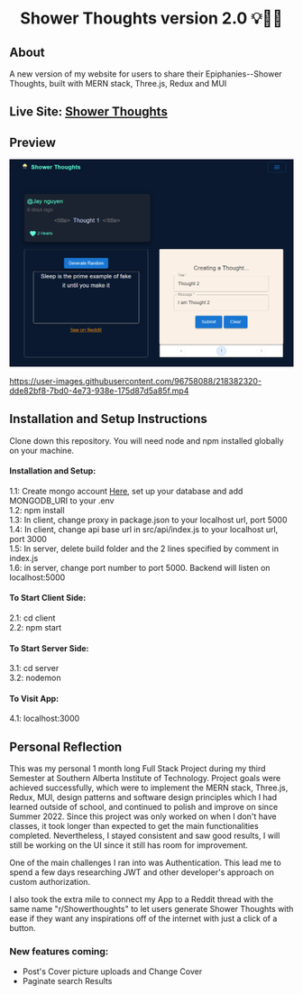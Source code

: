 <h1 align="center">Shower Thoughts version 2.0 💡👨‍💻</h1>
<h2>About</h2>
<p>A new version of my website for users to share their Epiphanies--Shower Thoughts, built with MERN stack, Three.js, Redux and MUI</p>

<h2>Live Site: 
<a title="go to site" href="https://shower-thoughts-api.onrender.com/">Shower Thoughts</a>
</h2>
<h2>Preview</h2>
<img src="./client/src/assets/projectss_2.png" alt="preview screenshot"></img>

https://user-images.githubusercontent.com/96758088/218382320-dde82bf8-7bd0-4e73-938e-175d87d5a85f.mp4

<h2>Installation and Setup Instructions</h2>
<p>Clone down this repository. You will need node and npm installed globally on your machine.</p>
<h4>Installation and Setup: </h4>
1.1: Create mongo account <a  href="https://account.mongodb.com/account/login" target="blank" alt="register with mongodb atlas">Here</a>, set up your database and add MONGODB_URI to your .env </br>
1.2: npm install </br>
1.3: In client, change proxy in package.json to your localhost url, port 5000 </br>
1.4: In client, change api base url in src/api/index.js to your localhost url, port 3000 </br>
1.5: In server, delete build folder and the 2 lines specified by comment in index.js </br>
1.6: in server, change port number to port 5000. Backend will listen on localhost:5000 </br>

<h4>To Start Client Side:</h4>
2.1: cd client</br>
2.2: npm start

<h4>To Start Server Side:</h4>
3.1: cd server</br>
3.2: nodemon

<h4>To Visit App:</h4>
4.1: localhost:3000

</p>

<h2>Personal Reflection</h2>
<p>This was my personal 1 month long Full Stack Project during my third Semester at Southern Alberta Institute of Technology. Project goals were achieved successfully, which were to implement the MERN stack, Three.js, Redux, MUI, design patterns and software design principles which I had learned outside of school, and continued to polish and improve on since Summer 2022. Since this project was only worked on when I don't have classes, it took longer than expected to get the main functionalities completed. Nevertheless, I stayed consistent and saw good results, I will still be working on the UI since it still has room for improvement.

One of the main challenges I ran into was Authentication. This lead me to spend a few days researching JWT and other developer's approach on custom authorization.

I also took the extra mile to connect my App to a Reddit thread with the same name "r/Showerthoughts" to let users generate Shower Thoughts with ease if they want any inspirations off of the internet with just a click of a button.

</p>

<h3>New features coming:</h3>
<ul>
<li> Post's Cover picture uploads and Change Cover</li>
<li> Paginate search Results</li>

</ul>
